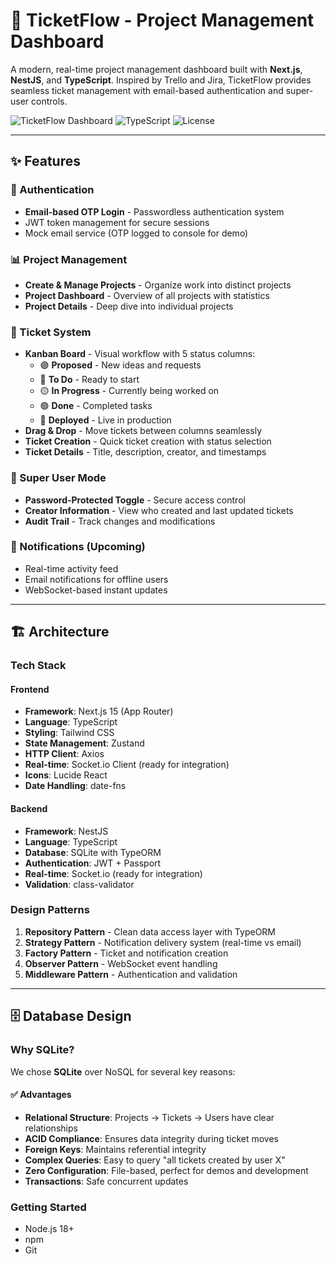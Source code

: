 # 🎯 TicketFlow - Project Management Dashboard

A modern, real-time project management dashboard built with **Next.js**, **NestJS**, and **TypeScript**. Inspired by Trello and Jira, TicketFlow provides seamless ticket management with email-based authentication and super-user controls.

![TicketFlow Dashboard](https://img.shields.io/badge/Status-In%20Development-yellow)
![TypeScript](https://img.shields.io/badge/TypeScript-100%25-blue)
![License](https://img.shields.io/badge/License-MIT-green)

---

## ✨ Features

### 🔐 Authentication
- **Email-based OTP Login** - Passwordless authentication system
- JWT token management for secure sessions
- Mock email service (OTP logged to console for demo)

### 📊 Project Management
- **Create & Manage Projects** - Organize work into distinct projects
- **Project Dashboard** - Overview of all projects with statistics
- **Project Details** - Deep dive into individual projects

### 🎫 Ticket System
- **Kanban Board** - Visual workflow with 5 status columns:
  - 🟣 **Proposed** - New ideas and requests
  - 🔵 **To Do** - Ready to start
  - 🟡 **In Progress** - Currently being worked on
  - 🟢 **Done** - Completed tasks
  - 🌸 **Deployed** - Live in production
- **Drag & Drop** - Move tickets between columns seamlessly
- **Ticket Creation** - Quick ticket creation with status selection
- **Ticket Details** - Title, description, creator, and timestamps

### 👑 Super User Mode
- **Password-Protected Toggle** - Secure access control
- **Creator Information** - View who created and last updated tickets
- **Audit Trail** - Track changes and modifications

### 🔔 Notifications (Upcoming)
- Real-time activity feed
- Email notifications for offline users
- WebSocket-based instant updates

---

## 🏗️ Architecture

### Tech Stack

#### Frontend
- **Framework**: Next.js 15 (App Router)
- **Language**: TypeScript
- **Styling**: Tailwind CSS
- **State Management**: Zustand
- **HTTP Client**: Axios
- **Real-time**: Socket.io Client (ready for integration)
- **Icons**: Lucide React
- **Date Handling**: date-fns

#### Backend
- **Framework**: NestJS
- **Language**: TypeScript
- **Database**: SQLite with TypeORM
- **Authentication**: JWT + Passport
- **Real-time**: Socket.io (ready for integration)
- **Validation**: class-validator

### Design Patterns

1. **Repository Pattern** - Clean data access layer with TypeORM
2. **Strategy Pattern** - Notification delivery system (real-time vs email)
3. **Factory Pattern** - Ticket and notification creation
4. **Observer Pattern** - WebSocket event handling
5. **Middleware Pattern** - Authentication and validation

---

## 🗄️ Database Design

### Why SQLite?

We chose **SQLite** over NoSQL for several key reasons:

#### ✅ Advantages
- **Relational Structure**: Projects → Tickets → Users have clear relationships
- **ACID Compliance**: Ensures data integrity during ticket moves
- **Foreign Keys**: Maintains referential integrity
- **Complex Queries**: Easy to query "all tickets created by user X"
- **Zero Configuration**: File-based, perfect for demos and development
- **Transactions**: Safe concurrent updates

### Getting Started
- Node.js 18+
- npm
- Git
